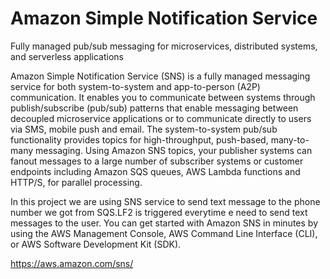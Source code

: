 # Amazon Simple Notification Service

Fully managed pub/sub messaging for microservices, distributed systems, and serverless applications

Amazon Simple Notification Service (SNS) is a fully managed messaging service for both system-to-system and app-to-person (A2P) communication. It enables you to communicate between systems through publish/subscribe (pub/sub) patterns that enable messaging between decoupled microservice applications or to communicate directly to users via SMS, mobile push and email.
The system-to-system pub/sub functionality provides topics for high-throughput, push-based, many-to-many messaging. Using Amazon SNS topics, your publisher systems can fanout messages to a large number of subscriber systems or customer endpoints including Amazon SQS queues, AWS Lambda functions and HTTP/S, for parallel processing. 

In this project we are using SNS service to send text message to the phone number we got from SQS.LF2 is triggered everytime e need to send text messages to the user.
You can get started with Amazon SNS in minutes by using the AWS Management Console, AWS Command Line Interface (CLI), or AWS Software Development Kit (SDK).

https://aws.amazon.com/sns/
